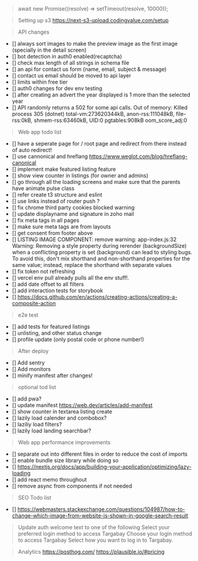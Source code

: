 > await new Promise((resolve) => setTimeout(resolve, 10000));

> Setting up s3
> https://next-s3-upload.codingvalue.com/setup

> API changes

-   [] always sort images to make the preview image as the first image (specially in the detail screen)
-   [] bot detection in auth0 enabled(recaptcha)
-   [] check max length of all strings in schema file
-   [] an api for contact us form (name, email, subject & message)
-   [] contact us email should be moved to api layer
-   [] limits within free tier
-   [] auth0 changes for dev env testing
-   [] after creating an advert the year displayed is 1 more than the selected year
-   [] API randomly returns a 502 for some api calls. Out of memory: Killed process 305 (dotnet) total-vm:273620344kB, anon-rss:111048kB, file-rss:0kB, shmem-rss:63460kB, UID:0 pgtables:908kB oom_score_adj:0

> Web app todo list
-   [] have a seperate page for / root page and redirect from there instead of auto redirect!
-   [] use cannonical and hreflang <link rel=“alternate” hreflang=“en-gb” href=“https://www.example.com/gb/” /> 
https://www.weglot.com/blog/hreflang-canonical
-   [] implement make featured listing feature
-   [] show view counter in listings (for owner and admins)
-   [] go through all the loading screens and make sure that the parents have animate pulse class
-   [] refer create t3 structure and eslint
-   [] use links instead of router push ?
-   [] fix chrome third party cookies blocked warning
-   [] update displayname and signature in zoho mail
-   [] fix meta tags in all pages
-   [] make sure meta tags are from layouts
-   [] get consent from footer above
-   [] LISTING IMAGE COMPONENT: remove warning: app-index.js:32 Warning: Removing a style property during rerender (backgroundSize) when a conflicting property is set (background) can lead to styling bugs. To avoid this, don't mix shorthand and non-shorthand properties for the same value; instead, replace the shorthand with separate values
-   [] fix token not refreshing
-   [] vercel env pull already pulls all the env stuff!. 
-   [] add date offset to all filters
-   [] add interaction tests for storybook
-   [] https://docs.github.com/en/actions/creating-actions/creating-a-composite-action

> e2e test
-   [] add tests for featured listings
-   [] unlisting, and other status change
-   [] profile update (only postal code or phone number!)

> After deploy

-   [] Add sentry
-   [] Add monitors
-   [] minify manifest after changes!

> optional tod list

-   [] add pwa?
-   [] update manifest https://web.dev/articles/add-manifest
-   [] show counter in textarea listing create
-   [] lazily load calender and combobox?
-   [] laziliy load filters?
-   [] lazily load landing searchbar?

> Web app performance improvements

-   [] separate out into different files in order to reduce the cost of imports
-   [] enable bundle size library while doing so
-   [] https://nextjs.org/docs/app/building-your-application/optimizing/lazy-loading
-   [] add react memo throughout
-   [] remove async from components if not needed

> SEO Todo list

-   [] https://webmasters.stackexchange.com/questions/104987/how-to-change-which-image-from-website-is-shown-in-google-search-result

> Update auth welcome text to one of the following
> Select your preferred login method to access Targabay
> Choose your login method to access Targabay
> Select how you want to log in to Targabay.

> Analytics
> https://posthog.com/
> https://plausible.io/#pricing



